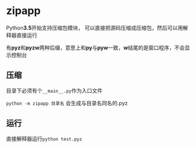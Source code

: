 # zipapp

Python**3.5**开始支持压缩包模块，
可以直接把源码压缩成压缩包，然后可以用解释器直接运行

有**pyz**和**pyzw**两种后缀，意思上和**py**与**pyw**一致，**w**结尾的是窗口程序，不会显示控制台

## 压缩

目录下必须有个`__main__.py`作为入口文件

`python -m zipapp 目录名` 会生成与目录名同名的.pyz

## 运行

直接解释器运行`python test.pyz`
